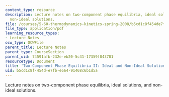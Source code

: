 ```yaml
---
content_type: resource
description: Lecture notes on two-component phase equilibria, ideal solutions, and
  non-ideal solutions.
file: /courses/5-60-thermodynamics-kinetics-spring-2008/b5cd1c8f454de7fbe66491468c6b1d5a_lec_2122.pdf
file_type: application/pdf
learning_resource_types:
- Lecture Notes
ocw_type: OCWFile
parent_title: Lecture Notes
parent_type: CourseSection
parent_uid: 74591afb-232e-eb20-5c41-17359f843701
resourcetype: Document
title: 'Two-Component Phase Equilibria II: Ideal and Non-Ideal Solutions'
uid: b5cd1c8f-454d-e7fb-e664-91468c6b1d5a
---
```

Lecture notes on two-component phase equilibria, ideal solutions, and non-ideal solutions.

